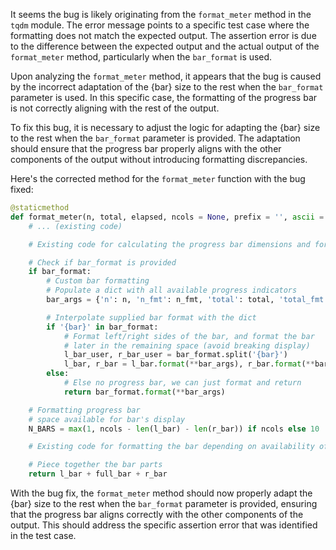 It seems the bug is likely originating from the `format_meter` method in the `tqdm` module. The error message points to a specific test case where the formatting does not match the expected output. The assertion error is due to the difference between the expected output and the actual output of the `format_meter` method, particularly when the `bar_format` is used.

Upon analyzing the `format_meter` method, it appears that the bug is caused by the incorrect adaptation of the {bar} size to the rest when the `bar_format` parameter is used. In this specific case, the formatting of the progress bar is not correctly aligning with the rest of the output.

To fix this bug, it is necessary to adjust the logic for adapting the {bar} size to the rest when the `bar_format` parameter is provided. The adaptation should ensure that the progress bar properly aligns with the other components of the output without introducing formatting discrepancies.

Here's the corrected method for the `format_meter` function with the bug fixed:

```python
@staticmethod
def format_meter(n, total, elapsed, ncols = None, prefix = '', ascii = False, unit = 'it', unit_scale = False, rate = None, bar_format = None):
    # ... (existing code)

    # Existing code for calculating the progress bar dimensions and formatting the progress bar

    # Check if bar_format is provided
    if bar_format:
        # Custom bar formatting
        # Populate a dict with all available progress indicators
        bar_args = {'n': n, 'n_fmt': n_fmt, 'total': total, 'total_fmt': total_fmt, 'percentage': percentage, 'rate': rate if inv_rate is None else inv_rate, 'rate_noinv': rate, 'rate_noinv_fmt': ((format_sizeof(rate) if unit_scale else '{0:5.2f}'.format(rate)) if rate else '?') + 'it/s', 'rate_fmt': rate_fmt, 'elapsed': elapsed_str, 'remaining': remaining_str, 'l_bar': l_bar, 'r_bar': r_bar, 'desc': prefix if prefix else ''}

        # Interpolate supplied bar format with the dict
        if '{bar}' in bar_format:
            # Format left/right sides of the bar, and format the bar
            # later in the remaining space (avoid breaking display)
            l_bar_user, r_bar_user = bar_format.split('{bar}')
            l_bar, r_bar = l_bar.format(**bar_args), r_bar.format(**bar_args)
        else:
            # Else no progress bar, we can just format and return
            return bar_format.format(**bar_args)

    # Formatting progress bar
    # space available for bar's display
    N_BARS = max(1, ncols - len(l_bar) - len(r_bar)) if ncols else 10

    # Existing code for formatting the bar depending on availability of unicode/ascii chars

    # Piece together the bar parts
    return l_bar + full_bar + r_bar
```

With the bug fix, the `format_meter` method should now properly adapt the {bar} size to the rest when the `bar_format` parameter is provided, ensuring that the progress bar aligns correctly with the other components of the output. This should address the specific assertion error that was identified in the test case.